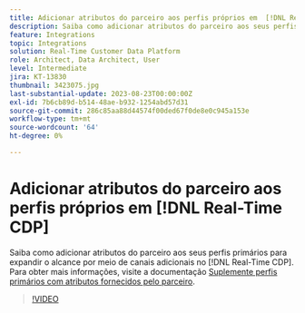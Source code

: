 ```yaml
---
title: Adicionar atributos do parceiro aos perfis próprios em  [!DNL Real-Time CDP]
description: Saiba como adicionar atributos do parceiro aos seus perfis primários para expandir o alcance por meio de canais adicionais no [!DNL Real-Time CDP].
feature: Integrations
topic: Integrations
solution: Real-Time Customer Data Platform
role: Architect, Data Architect, User
level: Intermediate
jira: KT-13830
thumbnail: 3423075.jpg
last-substantial-update: 2023-08-23T00:00:00Z
exl-id: 7b6cb89d-b514-48ae-b932-1254abd57d31
source-git-commit: 286c85aa88d44574f00ded67f0de8e0c945a153e
workflow-type: tm+mt
source-wordcount: '64'
ht-degree: 0%

---
```


# Adicionar atributos do parceiro aos perfis próprios em [!DNL Real-Time CDP]

Saiba como adicionar atributos do parceiro aos seus perfis primários para expandir o alcance por meio de canais adicionais no [!DNL Real-Time CDP]. Para obter mais informações, visite a documentação [Suplemente perfis primários com atributos fornecidos pelo parceiro](https://experienceleague.adobe.com/docs/experience-platform/rtcdp/use-cases/partner-data/supplement-first-party-profiles.html?lang=pt-BR).

>[!VIDEO](https://video.tv.adobe.com/v/3423075/?learn=on&enablevpops)
